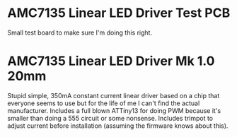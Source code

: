 AMC7135 Linear LED Driver Test PCB
========================================

Small test board to make sure I'm doing this right.



AMC7135 Linear LED Driver Mk 1.0 20mm
========================================

Stupid simple, 350mA constant current linear driver based on a chip that everyone seems to use but for the life of me I can't find the actual manufacturer. Includes a full blown ATTiny13 for doing PWM because it's smaller than doing a 555 circuit or some nonsense. Includes trimpot to adjust current before installation (assuming the firmware knows about this).
